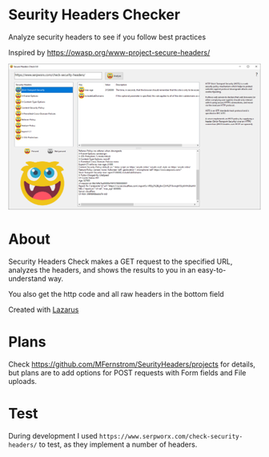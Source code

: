 # Seurity Headers Checker
Analyze security headers to see if you follow best practices

Inspired by https://owasp.org/www-project-secure-headers/

<img src="screenshot.png">

# About
Security Headers Check makes a GET request to the specified URL, analyzes the headers, and shows the results to you in an easy-to-understand way.

You also get the http code and all raw headers in the bottom field

Created with [Lazarus](https://www.lazarus-ide.org/)

# Plans
Check https://github.com/MFernstrom/SeurityHeaders/projects for details, but plans are to add options for POST requests with Form fields and File uploads.

# Test
During development I used `https://www.serpworx.com/check-security-headers/` to test, as they implement a number of headers.
